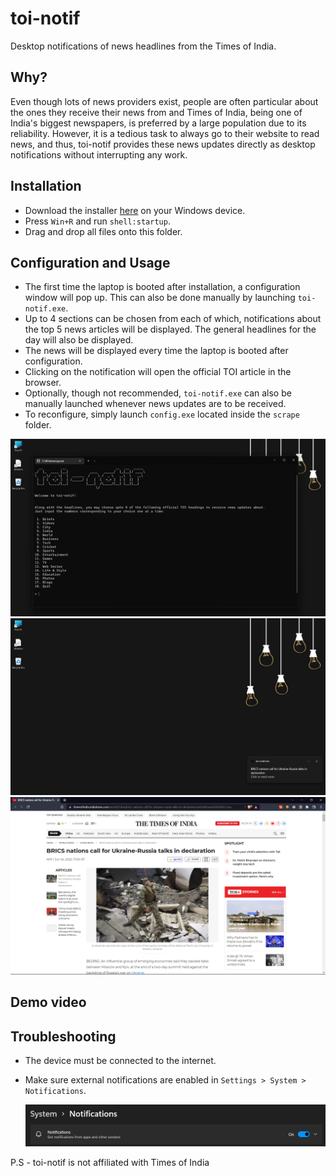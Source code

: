 # toi-notif

Desktop notifications of news headlines from the Times of India.

## Why?

Even though lots of news providers exist, people are often particular about the ones they receive their news from and Times of India, being one of India's biggest newspapers, is preferred by a large population due to its reliability. However, it is a tedious task to always go to their website to read news, and thus, toi-notif provides these news updates directly as desktop notifications without interrupting any work.

## Installation

- Download the installer [here](https://github.com/mihiraggarwal/toi-notif/releases/download/v1.0.0/toi-notif-final.exe) on your Windows device.
- Press `Win+R` and run `shell:startup`.
- Drag and drop all files onto this folder.

## Configuration and Usage

- The first time the laptop is booted after installation, a configuration window will pop up. This can also be done manually by launching `toi-notif.exe`.
- Up to 4 sections can be chosen from each of which, notifications about the top 5 news articles will be displayed. The general headlines for the day will also be displayed.
- The news will be displayed every time the laptop is booted after configuration.
- Clicking on the notification will open the official TOI article in the browser.
- Optionally, though not recommended, `toi-notif.exe` can also be manually launched whenever news updates are to be received.
- To reconfigure, simply launch `config.exe` located inside the `scrape` folder.

![Config](assets/config.png)
![Notification](assets/notif.png)
![Click](assets/click.png)

## Demo video

## Troubleshooting

- The device must be connected to the internet.
- Make sure external notifications are enabled in `Settings > System > Notifications`.
  
  ![Settings](assets/troubleshoot.png)

P.S - toi-notif is not affiliated with Times of India
